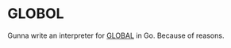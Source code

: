 GLOBOL
======

Gunna write an interpreter for [GLOBAL][1] in Go. Because of reasons.

[1]: http://forums.xkcd.com/viewtopic.php?f=11&t=76349
